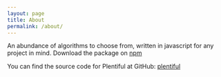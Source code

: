 ```yaml
---
layout: page
title: About
permalink: /about/
---
```


An abundance of algorithms to choose from, written in javascript for any project in mind. Download the package on [npm](https://www.npmjs.com/package/plentiful)

You can find the source code for Plentiful at GitHub:
[plentiful](https://github.com/ajnauleau/plentiful.git)




[jekyll-organization]: https://github.com/jekyll
